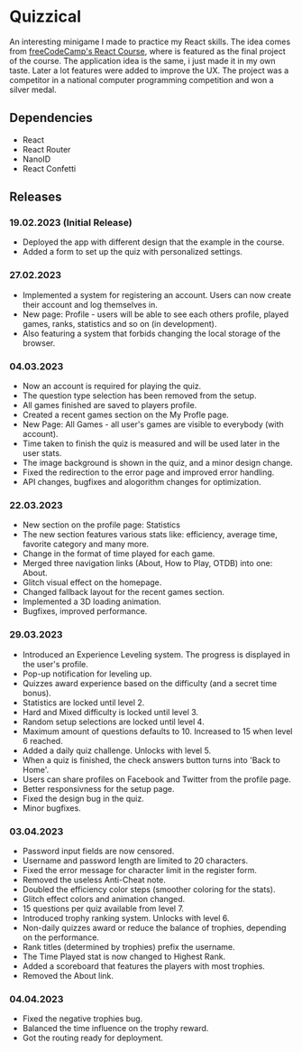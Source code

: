 # Quizzical
An interesting minigame I made to practice my React skills. The idea comes from [freeCodeCamp's React Course](https://www.youtube.com/watch?v=bMknfKXIFA8&t), where is featured as the final project of the course. The application idea is the same, i just made it in my own taste. Later a lot features were added to improve the UX. The project was a competitor in a national computer programming competition and won a silver medal.

## Dependencies
- React 
- React Router
- NanoID
- React Confetti

## Releases
### 19.02.2023 (Initial Release)
- Deployed the app with different design that the example in the course.
- Added a form to set up the quiz with personalized settings.
### 27.02.2023
- Implemented a system for registering an account. Users can now create their account and log themselves in.
- New page: Profile - users will be able to see each others profile, played games, ranks, statistics and so on (in development).
- Also featuring a system that forbids changing the local storage of the browser.
### 04.03.2023
- Now an account is required for playing the quiz.
- The question type selection has been removed from the setup.
- All games finished are saved to players profile.
- Created a recent games section on the My Profle page.
- New Page: All Games - all user's games are visible to everybody (with account).
- Time taken to finish the quiz is measured and will be used later in the user stats.
- The image background is shown in the quiz, and a minor design change.
- Fixed the redirection to the error page and improved error handling.
- API changes, bugfixes and alogorithm changes for optimization.
### 22.03.2023
- New section on the profile page: Statistics
- The new section features various stats like: efficiency, average time, favorite category and many more.
- Change in the format of time played for each game.
- Merged three navigation links (About, How to Play, OTDB) into one: About.
- Glitch visual effect on the homepage.
- Changed fallback layout for the recent games section.
- Implemented a 3D loading animation.
- Bugfixes, improved performance.
### 29.03.2023
- Introduced an Experience Leveling system. The progress is displayed in the user's profile.
- Pop-up notification for leveling up.
- Quizzes award experience based on the difficulty (and a secret time bonus).
- Statistics are locked until level 2.
- Hard and Mixed difficulty is locked until level 3.
- Random setup selections are locked until level 4.
- Maximum amount of questions defaults to 10. Increased to 15 when level 6 reached.
- Added a daily quiz challenge. Unlocks with level 5.
- When a quiz is finished, the check answers button turns into 'Back to Home'.
- Users can share profiles on Facebook and Twitter from the profile page.
- Better responsivness for the setup page.
- Fixed the design bug in the quiz.
- Minor bugfixes.
### 03.04.2023
- Password input fields are now censored.
- Username and password length are limited to 20 characters.
- Fixed the error message for character limit in the register form.
- Removed the useless Anti-Cheat note.
- Doubled the efficiency color steps (smoother coloring for the stats).
- Glitch effect colors and animation changed.
- 15 questions per quiz available from level 7.
- Introduced trophy ranking system. Unlocks with level 6.
- Non-daily quizzes award or reduce the balance of trophies, depending on the performance.
- Rank titles (determined by trophies) prefix the username.
- The Time Played stat is now changed to Highest Rank.
- Added a scoreboard that features the players with most trophies.
- Removed the About link.
### 04.04.2023
- Fixed the negative trophies bug.
- Balanced the time influence on the trophy reward.
- Got the routing ready for deployment.
